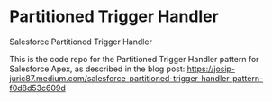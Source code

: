 # Partitioned Trigger Handler
Salesforce Partitioned Trigger Handler

This is the code repo for the Partitioned Trigger Handler pattern for Salesforce Apex, as described in the blog post:
https://josip-juric87.medium.com/salesforce-partitioned-trigger-handler-pattern-f0d8d53c609d
